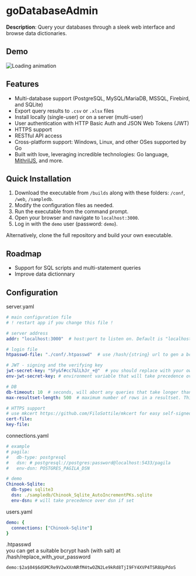 # goDatabaseAdmin

**Description**: Query your databases through a sleek web interface and browse data dictionaries.

## Demo
![Loading animation](.github/demo.gif)

## Features
- Multi-database support (PostgreSQL, MySQL/MariaDB, MSSQL, Firebird, and SQLite)
- Export query results to `.csv` or `.xlsx` files
- Install locally (single-user) or on a server (multi-user)
- User authentication with HTTP Basic Auth and JSON Web Tokens (JWT)
- HTTPS support
- RESTful API access
- Cross-platform support: Windows, Linux, and other OSes supported by Go
- Built with love, leveraging incredible technologies: Go language, [MithrilJS](https://mithril.js.org/), and more.

## Quick Installation
1. Download the executable from `/builds` along with these folders: `/conf`, `/web`, `/sampledb`.
2. Modify the configuration files as needed.
3. Run the executable from the command prompt.
4. Open your browser and navigate to `localhost:3000`.
5. Log in with the `demo` user (password: `demo`).

Alternatively, clone the full repository and build your own executable.

## Roadmap
- Support for SQL scripts and multi-statement queries
- Improve data dictionnary

## Configuration

server.yaml
```yaml
# main configuration file
# ! restart app if you change this file !

# server address
addr: "localhost:3000"  # host:port to listen on. Default is "localhost:3000"

# login file
htpasswd-file: "./conf/.htpasswd"  # use /hash/{string} url to gen a bcrypt hash of a given string.

# JWT - signing and the verifying key
jwt-secret-key: "5Fy&f#cc7&lLhJr_+@"  # you should replace with your own random string
env-jwt-secret-key: # environment variable that will take precedence over jwt-secret-key if set

# DB
db-timeout: 10  # seconds, will abort any queries that take longer than this. Default is 10
max-resultset-length: 500  # maximum number of rows in a resultset. This applies only to the UI, not to file export. Default is 500

# HTTPS support
# use mkcert https://github.com/FiloSottile/mkcert for easy self-signed certificates. 
cert-file:
key-file:
```

connections.yaml
```yaml
# example
# pagila:
#   db-type: postgresql
#   dsn: # postgresql://postgres:password@localhost:5433/pagila
#   env-dsn: POSTGRES_PAGILA_DSN

# demo
Chinook-Sqlite:
  db-type: sqlite3
  dsn: ./sampledb/Chinook_Sqlite_AutoIncrementPKs.sqlite
  env-dsn: # will take precedence over dsn if set

```

users.yaml
```yaml
demo: {
  connections: ["Chinook-Sqlite"]
}

```


.htpasswd  
you can get a suitable bcrypt hash (with salt) at /hash/replace_with_your_password
```code
demo:$2a$04$6dGMCRe9V2wXXnNRfM4twOZN2Le9kRd8TjI9FY4XVP4TSR8UpPdoS

```